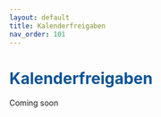 ```yaml
---
layout: default
title: Kalenderfreigaben
nav_order: 101
---
```


# <span style="color:#0b5394">**Kalenderfreigaben**</span>

Coming soon
